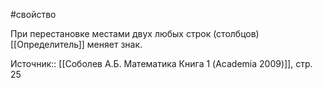 #свойство 

При перестановке местами двух любых строк (столбцов) [[Определитель]] меняет знак.

Источник:: [[Соболев А.Б. Математика Книга 1 (Academia 2009)]], стр. 25